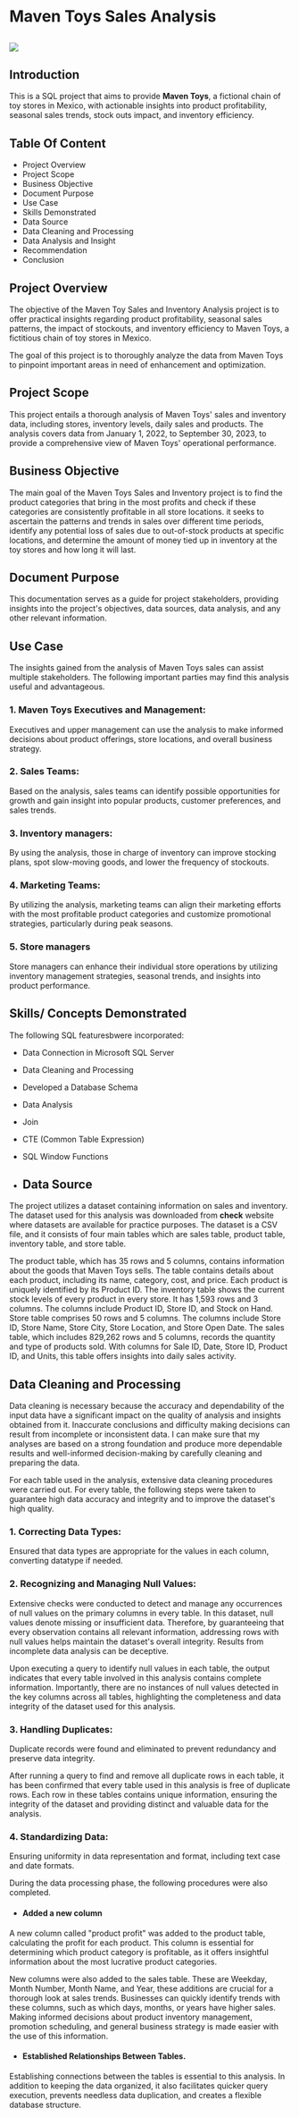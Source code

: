 # Maven Toys Sales Analysis
![](Toy_Store.png)
---
## Introduction
This is a SQL project that aims to provide **Maven Toys**, a fictional chain of toy stores in Mexico, with actionable insights into product profitability, seasonal sales trends, stock outs impact, and inventory efficiency.

## Table Of Content
- Project Overview
- Project Scope
- Business Objective
- Document Purpose
- Use Case
- Skills Demonstrated
- Data Source
- Data Cleaning and Processing
- Data Analysis and Insight
- Recommendation
- Conclusion

## Project Overview
The objective of the Maven Toy Sales and Inventory Analysis project is to offer practical insights regarding product profitability, seasonal sales patterns, the impact of stockouts, and inventory efficiency to Maven Toys, a fictitious chain of toy stores in Mexico.

The goal of this project is to thoroughly analyze the data from Maven Toys to pinpoint important areas in need of enhancement and optimization.

## Project Scope
This project entails a thorough analysis of Maven Toys' sales and inventory data, including stores, inventory levels, daily sales and products. The analysis covers data from January 1, 2022, to September 30, 2023, to provide a comprehensive view of Maven Toys' operational performance.

## Business Objective
The main goal of the Maven Toys Sales and Inventory project is to find the product categories that bring in the most profits and check if these categories are consistently profitable in all store locations. it seeks to ascertain the patterns and trends in sales over different time periods, identify any potential loss of sales due to out-of-stock products at specific locations, and determine the amount of money tied up in inventory at the toy stores and how long it will last.

## Document Purpose
This documentation serves as a guide for project stakeholders, providing insights into the project's objectives, data sources, data analysis, and any other relevant information.

## Use Case
The insights gained from the analysis of Maven Toys sales can assist multiple stakeholders. The following important parties may find this analysis useful and advantageous.

### 1.	Maven Toys Executives and Management:
Executives and upper management can use the analysis to make informed decisions about product offerings, store locations, and overall business strategy.

### 2.	Sales Teams: 
Based on the analysis, sales teams can identify possible opportunities for growth and gain insight into popular products, customer preferences, and sales trends.

### 3.	Inventory managers: 
By using the analysis, those in charge of inventory can improve stocking plans, spot slow-moving goods, and lower the frequency of stockouts.

### 4.	Marketing Teams:
By utilizing the analysis, marketing teams can align their marketing efforts with the most profitable product categories and customize promotional strategies, particularly during peak seasons.

### 5.	Store managers 
Store managers can enhance their individual store operations by utilizing inventory management strategies, seasonal trends, and insights into product performance.

## Skills/ Concepts Demonstrated
The following SQL featuresbwere incorporated:
- Data Connection in Microsoft SQL Server
- Data Cleaning and Processing
- Developed a Database Schema
- Data Analysis
- Join
- CTE (Common Table Expression)
- SQL Window Functions

- ## Data Source
The project utilizes a dataset containing information on sales and inventory. The dataset used for this analysis was downloaded from **check**  website where datasets are available for practice purposes. The dataset is a CSV file, and it consists of four main tables which are sales table, product table, inventory table, and store table.

The product table, which has 35 rows and 5 columns, contains information about the goods that Maven Toys sells. The table contains details about each product, including its name, category, cost, and price. Each product is uniquely identified by its Product ID.
The inventory table shows the current stock levels of every product in every store. It has 1,593 rows and 3 columns. The columns include Product ID, Store ID, and Stock on Hand.
Store table comprises 50 rows and 5 columns. The columns include Store ID, Store Name, Store City, Store Location, and Store Open Date.
The sales table, which includes 829,262 rows and 5 columns, records the quantity and type of products sold. With columns for Sale ID, Date, Store ID, Product ID, and Units, this table offers insights into daily sales activity.

## Data Cleaning and Processing
Data cleaning is necessary because the accuracy and dependability of the input data have a significant impact on the quality of analysis and insights obtained from it. Inaccurate conclusions and difficulty making decisions can result from incomplete or inconsistent data. I can make sure that my analyses are based on a strong foundation and produce more dependable results and well-informed decision-making by carefully cleaning and preparing the data.

For each table used in the analysis, extensive data cleaning procedures were carried out. For every table, the following steps were taken to guarantee high data accuracy and integrity and to improve the dataset's high quality.

### 1. Correcting Data Types:

Ensured that data types are appropriate for the values in each column, converting datatype if needed.

### 2. Recognizing and Managing Null Values:
Extensive checks were conducted to detect and manage any occurrences of null values on the primary columns in every table. In this dataset, null values denote missing or insufficient data. Therefore, by guaranteeing that every observation contains all relevant information, addressing rows with null values helps maintain the dataset's overall integrity. Results from incomplete data analysis can be deceptive.

Upon executing a query to identify null values in each table, the output indicates that every table involved in this analysis contains complete information. Importantly, there are no instances of null values detected in the key columns across all tables, highlighting the completeness and data integrity of the dataset used for this analysis.

### 3. Handling Duplicates:

Duplicate records were found and eliminated to prevent redundancy and preserve data integrity.

After running a query to find and remove all duplicate rows in each table, it has been confirmed that every table used in this analysis is free of duplicate rows. Each row in these tables contains unique information, ensuring the integrity of the dataset and providing distinct and valuable data for the analysis.

### 4. Standardizing Data: 

Ensuring uniformity in data representation and format, including text case and date formats. 

During the data processing phase, the following procedures were also completed.
- #### Added a new column
A new column called "product profit" was added to the product table, calculating the profit for each product.  This column is essential for determining which product category is profitable, as it offers insightful information about the most lucrative product categories.

New columns were also added to the sales table. These are Weekday, Month Number, Month Name, and Year, these additions are crucial for a thorough look at sales trends. Businesses can quickly identify trends with these columns, such as which days, months, or years have higher sales. Making informed decisions about product inventory management, promotion scheduling, and general business strategy is made easier with the use of this information.
- #### Established Relationships Between Tables.
Establishing connections between the tables is essential to this analysis. In addition to keeping the data organized, it also facilitates quicker query execution, prevents needless data duplication, and creates a flexible database structure.




